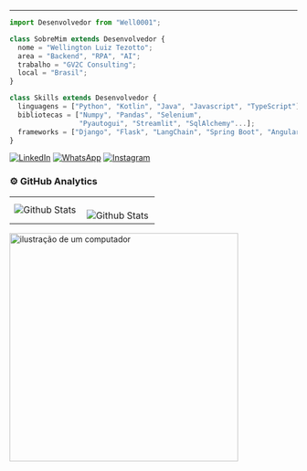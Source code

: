 
---
```js
import Desenvolvedor from "Well0001";

class SobreMim extends Desenvolvedor {
  nome = "Wellington Luiz Tezotto";
  area = "Backend", "RPA", "AI";
  trabalho = "GV2C Consulting";
  local = "Brasil";
}

class Skills extends Desenvolvedor {
  linguagens = ["Python", "Kotlin", "Java", "Javascript", "TypeScript"];
  bibliotecas = ["Numpy", "Pandas", "Selenium",
				 "Pyautogui", "Streamlit", "SqlAlchemy"...];
  frameworks = ["Django", "Flask", "LangChain", "Spring Boot", "Angular"];
}
```

<p align="left">
  <a href="https://www.linkedin.com/in/wellingtonluiz00/" title="LinkedIn" target="_blank">
  <img src="https://img.shields.io/badge/-Linkedin-0e76a8?style=flat-square&logo=Linkedin&logoColor=white&link=https://www.linkedin.com/in/wellingtonluiz00/" alt="LinkedIn"/></a>
  <a href="https://api.whatsapp.com/send?phone=+5514997121314&text=Ol%C3%A1%2C+vim+atrav%C3%A9s+do+seu+perfil+no+Github%21+%F0%9F%98%83" title="WhatsApp" target="_blank">
  <img src="https://img.shields.io/badge/-WhatsApp-25d366?style=flat-square&labelColor=25d366&logo=whatsapp&logoColor=white&link=https://api.whatsapp.com/send?phone=+5514997121314&text=Ol%C3%A1%2C+vim+atrav%C3%A9s+do+seu+perfil+no+Github%21+%F0%9F%98%83" alt="WhatsApp"/></a>
  <a href="https://www.instagram.com/lui_zwellington/" title="Instagram" target="_blank">
  <img src="https://img.shields.io/badge/-Instagram-DF0174?style=flat-square&labelColor=DF0174&logo=instagram&logoColor=white&link=https://www.instagram.com/lui_zwellington/" alt="Instagram"/></a>
</p>

### ⚙️ GitHub Analytics

<table>
  <tr>
    <td>
      <img
        align="left"
        src="https://github-readme-stats.vercel.app/api/top-langs/?username=Well0001&theme=dark&hide_border=false&include_all_commits=true&count_private=true&layout=compact"
        alt="Github Stats"
      />
    </td>
    <td>
      <br />
      <img
        align="left"
        src="https://github-readme-streak-stats.herokuapp.com/?user=Well0001&theme=dark&hide_border=false"
        alt="Github Stats"
      />
    </td>
  </tr>
</table>


<img src="https://raw.githubusercontent.com/MicaelliMedeiros/micaellimedeiros/master/image/computer-illustration.png" alt="ilustração de um computador" min-width="400px" max-width="400px" width="400px" align="center">


